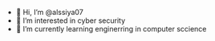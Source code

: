 - 👋 Hi, I’m @alssiya07
- 👀 I’m interested in cyber security
- 🌱 I’m currently learning enginerring in computer sccience
<!---
alssiya07/alssiya07 is a ✨ special ✨ repository because its `README.md` (this file) appears on your GitHub profile.
You can click the Preview link to take a look at your changes.
--->
